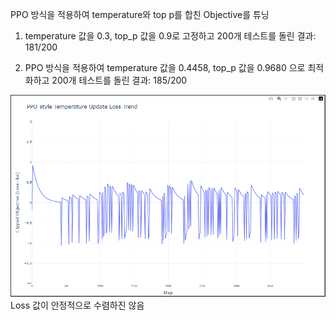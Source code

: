 PPO 방식을 적용하여 temperature와 top p를 합친 Objective를 튜닝

1. temperature 값을 0.3, top_p 값을 0.9로 고정하고 200개 테스트를 돌린 결과: 181/200

2. PPO 방식을 적용하여 
temperature 값을 0.4458, top_p 값을 0.9680 으로 최적화하고 200개 테스트를 돌린 결과: 185/200

![Loss 그래프](image.png)
Loss 값이 안정적으로 수렴하진 않음